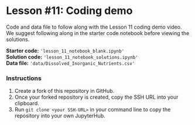 # Lesson \#11: Coding demo
Code and data file to follow along with the Lesson 11 coding demo video. We suggest following along in the starter code notebook before viewing the solutions.  

__Starter code:__ `'lesson_11_notebook_blank.ipynb'`  
__Solution code:__ `'lesson_11_notebook_solutions.ipynb'`  
__Data file:__ `'data/Dissolved_Inorganic_Nutrients.csv'`  

### Instructions
1) Create a fork of this repository in GitHub.
2) Once your forked repository is created, copy the SSH URL into your clipboard.
3) Run `git clone <your SSH-URL>` in your command line to copy the repository into your own JupyterHub. 
